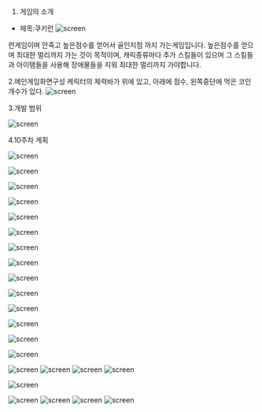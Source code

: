 1. 게임의 소개

- 제목:쿠키런 
![screen](./img/쿠키런.jpg)

 런게임이며 안죽고 높은점수를 얻어서 골인지점 까지 가는게임입니다.
 높은점수를 얻으며 최대한 멀리까지 가는 것이 목적이며,
 캐릭종류마다 추가 스킬들이 있으며 그 스킬들과 아이탬들을 사용해 
 장애물들을 지워 최대한 멀리까지 가야합니다.

2.메인게임화면구성 
케릭터의 체력바가 위에 있고, 아래에 점수, 왼쪽중단에 먹은 코인개수가 있다.
![screen](./img/메인게임화면구성.png)


3.개발 범위

![screen](./img/개발범위.png)

4.10주차 계획

![screen](./img/10주계획.png)



![screen](./img/2-1.png)

![screen](./img/2-2.png)

![screen](./img/2-3.png)

![screen](./img/2-4.png)

![screen](./img/2-5.png)

![screen](./img/2-6.png)

![screen](./img/2-7.png)

![screen](./img/2-8.png)

![screen](./img/2-9.png)

![screen](./img/2-10.png)

![screen](./img/2-11.png)

![screen](./img/2-12.png)

![screen](./img/2-13.png)

![screen](./img/3-1.png)
![screen](./img/3-2.png)
![screen](./img/3-3.png)
![screen](./img/2-4.png)

![screen](./img/2-5.png)

![screen](./img/2-6.png)
![screen](./img/3-4.png)
![screen](./img/3-5.png)
![screen](./img/3-6.png)
